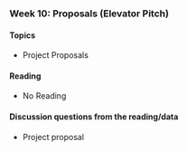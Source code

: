 ### Week 10: Proposals (Elevator Pitch)

#### Topics

- Project Proposals

#### Reading

- No Reading

#### Discussion questions from the reading/data

- Project proposal

